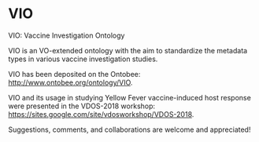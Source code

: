 # VIO
VIO: Vaccine Investigation Ontology

VIO is an VO-extended ontology with the aim to standardize the metadata types in various vaccine investigation studies.

VIO has been deposited on the Ontobee: http://www.ontobee.org/ontology/VIO.

VIO and its usage in studying Yellow Fever vaccine-induced host response were presented in the VDOS-2018 workshop:
https://sites.google.com/site/vdosworkshop/VDOS-2018. 

Suggestions, comments, and collaborations are welcome and appreciated!


